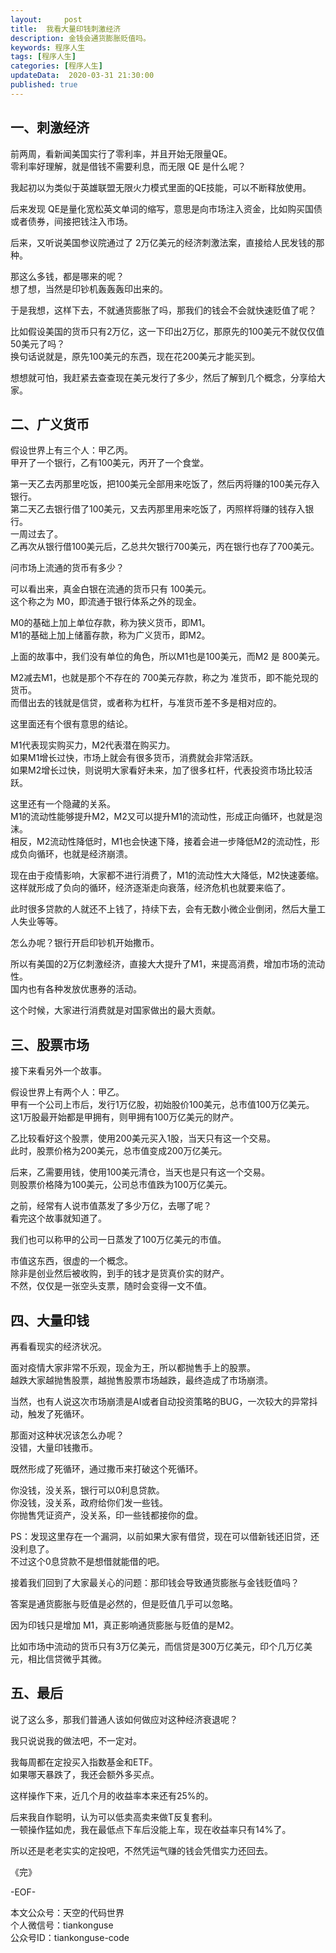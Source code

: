 ```yaml
---   
layout:     post  
title:  我看大量印钱刺激经济  
description: 金钱会通货膨胀贬值吗。  
keywords: 程序人生  
tags: [程序人生]    
categories: [程序人生]  
updateData:  2020-03-31 21:30:00  
published: true 
---  
```



## 一、刺激经济  



前两周，看新闻美国实行了零利率，并且开始无限量QE。  
零利率好理解，就是借钱不需要利息，而无限 QE 是什么呢？ 


我起初以为类似于英雄联盟无限火力模式里面的QE技能，可以不断释放使用。  


后来发现 QE是量化宽松英文单词的缩写，意思是向市场注入资金，比如购买国债或者债券，间接把钱注入市场。  


后来，又听说美国参议院通过了 2万亿美元的经济刺激法案，直接给人民发钱的那种。  


那这么多钱，都是哪来的呢？  
想了想，当然是印钞机轰轰轰印出来的。  


于是我想，这样下去，不就通货膨胀了吗，那我们的钱会不会就快速贬值了呢？  


比如假设美国的货币只有2万亿，这一下印出2万亿，那原先的100美元不就仅仅值50美元了吗？  
换句话说就是，原先100美元的东西，现在花200美元才能买到。  


想想就可怕，我赶紧去查查现在美元发行了多少，然后了解到几个概念，分享给大家。  



## 二、广义货币  


假设世界上有三个人：甲乙丙。  
甲开了一个银行，乙有100美元，丙开了一个食堂。  


第一天乙去丙那里吃饭，把100美元全部用来吃饭了，然后丙将赚的100美元存入银行。  
第二天乙去银行借了100美元，又去丙那里用来吃饭了，丙照样将赚的钱存入银行。  
一周过去了。  
乙再次从银行借100美元后，乙总共欠银行700美元，丙在银行也存了700美元。  


问市场上流通的货币有多少？  


可以看出来，真金白银在流通的货币只有 100美元。  
这个称之为 M0，即流通于银行体系之外的现金。  


M0的基础上加上单位存款，称为狭义货币，即M1。  
M1的基础上加上储蓄存款，称为广义货币，即M2。  


上面的故事中，我们没有单位的角色，所以M1也是100美元，而M2 是 800美元。  


M2减去M1，也就是那个不存在的 700美元存款，称之为 准货币，即不能兑现的货币。  
而借出去的钱就是信贷，或者称为杠杆，与准货币差不多是相对应的。  



这里面还有个很有意思的结论。  


M1代表现实购买力，M2代表潜在购买力。  
如果M1增长过快，市场上就会有很多货币，消费就会非常活跃。  
如果M2增长过快，则说明大家看好未来，加了很多杠杆，代表投资市场比较活跃。  


这里还有一个隐藏的关系。  
M1的流动性能够提升M2，M2又可以提升M1的流动性，形成正向循环，也就是泡沫。  
相反，M2流动性降低时，M1也会快速下降，接着会进一步降低M2的流动性，形成负向循环，也就是经济崩溃。  



现在由于疫情影响，大家都不进行消费了，M1的流动性大大降低，M2快速萎缩。  
这样就形成了负向的循环，经济逐渐走向衰落，经济危机也就要来临了。  


此时很多贷款的人就还不上钱了，持续下去，会有无数小微企业倒闭，然后大量工人失业等等。  



怎么办呢？银行开启印钞机开始撒币。  


所以有美国的2万亿刺激经济，直接大大提升了M1，来提高消费，增加市场的流动性。  
国内也有各种发放优惠券的活动。  


这个时候，大家进行消费就是对国家做出的最大贡献。  


## 三、股票市场  



接下来看另外一个故事。  


假设世界上有两个人：甲乙。  
甲有一个公司上市后，发行1万亿股，初始股价100美元，总市值100万亿美元。  
这1万股最开始都是甲拥有，则甲拥有100万亿美元的财产。  


乙比较看好这个股票，使用200美元买入1股，当天只有这一个交易。  
此时，股票价格为200美元，总市值变成200万亿美元。  


后来，乙需要用钱，使用100美元清仓，当天也是只有这一个交易。  
则股票价格降为100美元，公司总市值跌为100万亿美元。  


之前，经常有人说市值蒸发了多少万亿，去哪了呢？  
看完这个故事就知道了。  


我们也可以称甲的公司一日蒸发了100万亿美元的市值。  


市值这东西，很虚的一个概念。  
除非是创业然后被收购，到手的钱才是货真价实的财产。  
不然，仅仅是一张空头支票，随时会变得一文不值。  


## 四、大量印钱  


再看看现实的经济状况。  


面对疫情大家非常不乐观，现金为王，所以都抛售手上的股票。  
越跌大家越抛售股票，越抛售股票市场越跌，最终造成了市场崩溃。  


当然，也有人说这次市场崩溃是AI或者自动投资策略的BUG，一次较大的异常抖动，触发了死循环。  


那面对这种状况该怎么办呢？  
没错，大量印钱撒币。  


既然形成了死循环，通过撒币来打破这个死循环。  


你没钱，没关系，银行可以0利息贷款。  
你没钱，没关系，政府给你们发一些钱。  
你抛售凭证资产，没关系，印一些钱都接你的盘。  


PS：发现这里存在一个漏洞，以前如果大家有借贷，现在可以借新钱还旧贷，还没利息了。  
不过这个0息贷款不是想借就能借的吧。  


接着我们回到了大家最关心的问题：那印钱会导致通货膨胀与金钱贬值吗？  


答案是通货膨胀与贬值是必然的，但是贬值几乎可以忽略。  


因为印钱只是增加 M1，真正影响通货膨胀与贬值的是M2。  


比如市场中流动的货币只有3万亿美元，而信贷是300万亿美元，印个几万亿美元，相比信贷微乎其微。  


## 五、最后  


说了这么多，那我们普通人该如何做应对这种经济衰退呢？  


我只说说我的做法吧，不一定对。  


我每周都在定投买入指数基金和ETF。  
如果哪天暴跌了，我还会额外多买点。  


这样操作下来，近几个月的收益率本来还有25%的。  


后来我自作聪明，认为可以低卖高卖来做T反复套利。  
一顿操作猛如虎，我在最低点下车后没能上车，现在收益率只有14%了。  


所以还是老老实实的定投吧，不然凭运气赚的钱会凭借实力还回去。  



《完》


-EOF-  



本文公众号：天空的代码世界  
个人微信号：tiankonguse  
公众号ID：tiankonguse-code  
  

